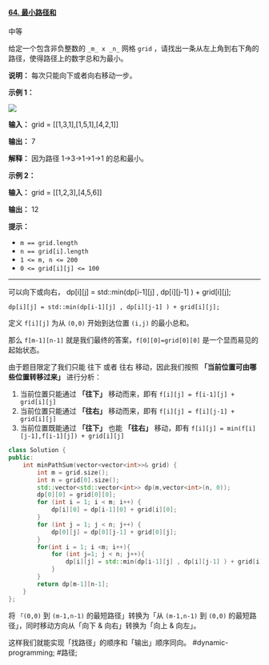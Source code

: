 #### [64. 最小路径和](https://leetcode.cn/problems/minimum-path-sum/)

中等

给定一个包含非负整数的 `_m_ x _n_` 网格 `grid` ，请找出一条从左上角到右下角的路径，使得路径上的数字总和为最小。

**说明：** 每次只能向下或者向右移动一步。

**示例 1：**

![](https://assets.leetcode.com/uploads/2020/11/05/minpath.jpg)

**输入：** grid = \[[1,3,1],[1,5,1],[4,2,1]\]

**输出：** 7

**解释：** 因为路径 1→3→1→1→1 的总和最小。

**示例 2：**

**输入：** grid = \[[1,2,3],[4,5,6]\]

**输出：** 12

**提示：**

-   `m == grid.length`
-   `n == grid[i].length`
-   `1 <= m, n <= 200`
-   `0 <= grid[i][j] <= 100`

---- ----

可以向下或向右，
dp\[i]\[j] = std::min(dp\[i-1]\[j] , dp\[i]\[j-1] ) + grid\[i]\[j];

`dp[i][j] = std::min(dp[i-1][j] , dp[i][j-1] ) + grid[i][j];`

定义 `f[i][j]` 为从 `(0,0)` 开始到达位置 `(i,j)` 的最小总和。

那么 `f[m-1][n-1]` 就是我们最终的答案，`f[0][0]=grid[0][0]` 是一个显而易见的起始状态。

由于题目限定了我们只能 往下 或者 往右 移动，因此我们按照 **「当前位置可由哪些位置转移过来」** 进行分析：
1.  当前位置只能通过 **「往下」** 移动而来，即有 `f[i][j] = f[i-1][j] + grid[i][j]`
2.  当前位置只能通过 **「往右」** 移动而来，即有 `f[i][j] = f[i][j-1] + grid[i][j]`
3.  当前位置既能通过 **「往下」** 也能 **「往右」** 移动，即有 `f[i][j] = min(f[i][j-1],f[i-1][j]) + grid[i][j]`
```cpp
class Solution {
public:
    int minPathSum(vector<vector<int>>& grid) {
        int m = grid.size();
        int n = grid[0].size();
        std::vector<std::vector<int>> dp(m,vector<int>(n, 0));
        dp[0][0] = grid[0][0];
        for (int i = 1; i < m; i++) {
            dp[i][0] = dp[i-1][0] + grid[i][0];
        }
        for (int j = 1; j < n; j++) {
            dp[0][j] = dp[0][j-1] + grid[0][j];
        }
        for(int i = 1; i <m; i++){
            for (int j=1; j < n; j++){
                dp[i][j] = std::min(dp[i-1][j] , dp[i][j-1] ) + grid[i][j];
            }
        }
        return dp[m-1][n-1];
    }
};
```

将 `「(0,0)` 到 `(m-1,n-1)` 的最短路径」转换为「从 `(m-1,n-1)` 到 `(0,0)` 的最短路径」，同时移动方向从「向下 & 向右」转换为「向上 & 向左」。

这样我们就能实现「找路径」的顺序和「输出」顺序同向。
#dynamic-programming; #路径;
